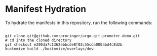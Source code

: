 
# Manifest Hydration

To hydrate the manifests in this repository, run the following commands:

```shell

git clone git@github.com:procinger/argo-git-promoter-demo.git
# cd into the cloned directory
git checkout e200da7c1362ebbcde8f02c55cda000abd4c8d2b
kustomize build ./kustomize/overlays/dev
```